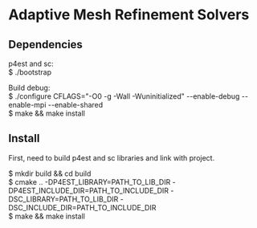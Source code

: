 # Adaptive Mesh Refinement Solvers


## Dependencies

p4est and sc:  
$ ./bootstrap

Build debug:  
$ ./configure CFLAGS="-O0 -g -Wall -Wuninitialized" --enable-debug --enable-mpi --enable-shared  
$ make && make install


## Install

First, need to build p4est and sc libraries and link with project.

$ mkdir build && cd build  
$ cmake .. -DP4EST_LIBRARY=PATH_TO_LIB_DIR -DP4EST_INCLUDE_DIR=PATH_TO_INCLUDE_DIR -DSC_LIBRARY=PATH_TO_LIB_DIR -DSC_INCLUDE_DIR=PATH_TO_INCLUDE_DIR  
$ make && make install
